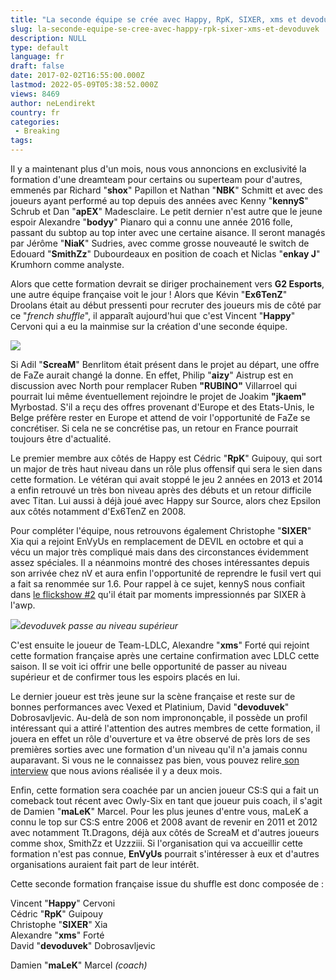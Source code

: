 ```yaml
---
title: "La seconde équipe se crée avec Happy, RpK, SIXER, xms et devoduvek."
slug: la-seconde-equipe-se-cree-avec-happy-rpk-sixer-xms-et-devoduvek
description: NULL
type: default
language: fr
draft: false
date: 2017-02-02T16:55:00.000Z
lastmod: 2022-05-09T05:38:52.000Z
views: 8469
author: neLendirekt
country: fr
categories:
 - Breaking
tags:
---
```

Il y a maintenant plus d'un mois, nous vous annoncions en exclusivité la formation d'une dreamteam pour certains ou superteam pour d'autres, emmenés par Richard "**shox**" Papillon et Nathan "**NBK**" Schmitt et avec des joueurs ayant performé au top depuis des années avec Kenny "**kennyS**" Schrub et Dan "**apEX**" Madesclaire. Le petit dernier n'est autre que le jeune espoir Alexandre "**bodyy**" Pianaro qui a connu une année 2016 folle, passant du subtop au top inter avec une certaine aisance. Il seront managés par Jérôme "**NiaK**" Sudries, avec comme grosse nouveauté le switch de Edouard "**SmithZz**" Dubourdeaux en position de coach et Niclas "**enkay J**" Krumhorn comme analyste.

Alors que cette formation devrait se diriger prochainement vers **G2 Esports**, une autre équipe française voit le jour ! Alors que Kévin "**Ex6TenZ**" Droolans était au début pressenti pour recruter des joueurs mis de côté par ce "_french shuffle_", il apparaît aujourd'hui que c'est Vincent "**Happy**" Cervoni qui a eu la mainmise sur la création d'une seconde équipe.

![](/storage/images/58936025632bf_14767997017158jpeg.jpeg)

Si Adil "**ScreaM**" Benrlitom était présent dans le projet au départ, une offre de FaZe aurait changé la donne. En effet, Philip "**aizy**" Aistrup est en discussion avec North pour remplacer Ruben **"RUBINO"** Villarroel qui pourrait lui même éventuellement rejoindre le projet de Joakim **"jkaem"** Myrbostad. S'il a reçu des offres provenant d'Europe et des Etats-Unis, le Belge préfère rester en Europe et attend de voir l'opportunité de FaZe se concrétiser. Si cela ne se concrétise pas, un retour en France pourrait toujours être d'actualité.

Le premier membre aux côtés de Happy est Cédric "**RpK**" Guipouy, qui sort un major de très haut niveau dans un rôle plus offensif qui sera le sien dans cette formation. Le vétéran qui avait stoppé le jeu 2 années en 2013 et 2014 a enfin retrouvé un très bon niveau après des débuts et un retour difficile avec Titan. Lui aussi à déjà joué avec Happy sur Source, alors chez Epsilon aux côtés notamment d'Ex6TenZ en 2008.

Pour compléter l'équipe, nous retrouvons également Christophe "**SIXER**" Xia qui a rejoint EnVyUs en remplacement de DEVIL en octobre et qui a vécu un major très compliqué mais dans des circonstances évidemment assez spéciales. Il a néanmoins montré des choses intéressantes depuis son arrivée chez nV et aura enfin l'opportunité de reprendre le fusil vert qui a fait sa renommée sur 1.6\. Pour rappel à ce sujet, kennyS nous confiait dans [le flickshow #2](/flash/le-flickshow-2-interviews-kennys-bodyy/205) qu'il était par moments impressionnés par SIXER à l'awp.

![](/storage/images/583ccb94d476b_1477641059245jpeg)_devoduvek passe au niveau supérieur_

C'est ensuite le joueur de Team-LDLC, Alexandre "**xms**" Forté qui rejoint cette formation française après une certaine confirmation avec LDLC cette saison. Il se voit ici offrir une belle opportunité de passer au niveau supérieur et de confirmer tous les espoirs placés en lui.

Le dernier joueur est très jeune sur la scène française et reste sur de bonnes performances avec Vexed et Platinium, David "**devoduvek**" Dobrosavljevic. Au-delà de son nom imprononçable, il possède un profil intéressant qui a attiré l'attention des autres membres de cette formation, il jouera en effet un rôle d'ouverture et va être observé de près lors de ses premières sorties avec une formation d'un niveau qu'il n'a jamais connu auparavant. Si vous ne le connaissez pas bien, vous pouvez relire[ son interview](/article/amanek-devoduvek-interview-decouverte/8) que nous avions réalisée il y a deux mois.

Enfin, cette formation sera coachée par un ancien joueur CS:S qui a fait un comeback tout récent avec Owly-Six en tant que joueur puis coach, il s'agit de Damien "**maLeK**" Marcel. Pour les plus jeunes d'entre vous, maLeK a connu le top sur CS:S entre 2006 et 2008 avant de revenir en 2011 et 2012 avec notamment Tt.Dragons, déjà aux côtés de ScreaM et d'autres joueurs comme shox, SmithZz et Uzzziii. Si l'organisation qui va accueillir cette formation n'est pas connue, **EnVyUs** pourrait s'intéresser à eux et d'autres organisations auraient fait part de leur intérêt.

Cette seconde formation française issue du shuffle est donc composée de :

Vincent "**Happy**" Cervoni  
Cédric "**RpK**" Guipouy  
Christophe "**SIXER**" Xia  
Alexandre "**xms**" Forté  
David "**devoduvek**" Dobrosavljevic  
  
Damien "**maLeK**" Marcel _(coach)_
